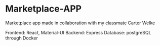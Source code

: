 # Marketplace-APP

Marketplace app made in collaboration with my classmate Carter Welke

Frontend: React, Material-UI
Backend: Express
Database: postgreSQL through Docker
